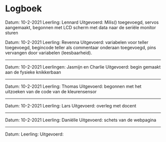 # Logboek

Datum: 10-2-2021
Leerling: Lennard
Uitgevoerd: Milis() toegevoegd, servos aangemaakt, begonnen met LCD scherm met data naar de seriële monitor sturen


Datum: 10-2-2021
Leerling: Revenna 
Uitgevoerd: variabelen voor teller toegevoegd, begincode teller als commentaar onderaan toegevoegd, pins vervangen door variabelen (leesbaarheid).

---

Datum: 10-2-2021
Leerlingen: Jasmijn en Charlie
Uitgevoerd: begin gemaakt aan de fysieke knikkerbaan

---

Datum: 10-2-2021
Leerling: Thomas
Uitgevoerd: begonnen met het uitzoeken van de code van de kleurensensor

---

Datum: 10-2-2021
Leerling: Lars 
Uitgevoerd: overleg met docent

---

Datum: 10-2-2021
Leerling: Daniëlle 
Uitgevoerd: schets van de webpagina

---

Datum: 
Leerling:
Uitgevoerd:
